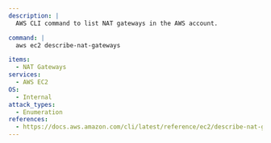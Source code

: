 ```yaml
---
description: |
  AWS CLI command to list NAT gateways in the AWS account.

command: |
  aws ec2 describe-nat-gateways

items:
  - NAT Gateways
services:
  - AWS EC2
OS:
  - Internal
attack_types:
  - Enumeration
references:
  - https://docs.aws.amazon.com/cli/latest/reference/ec2/describe-nat-gateways.html
---
```

